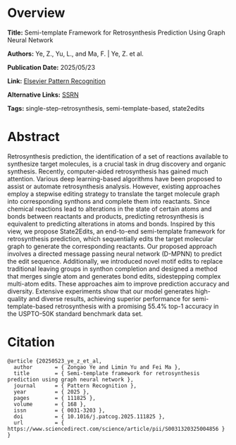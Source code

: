 # Overview
**Title:**
Semi-template Framework for Retrosynthesis Prediction Using Graph Neural Network

**Authors:**
Ye, Z., Yu, L., and Ma, F. |
Ye, Z. et al.

**Publication Date:**
2025/05/23

**Link:**
[Elsevier Pattern Recognition](https://www.sciencedirect.com/science/article/abs/pii/S0031320325004856)

**Alternative Links:**
[SSRN](https://papers.ssrn.com/sol3/papers.cfm?abstract_id=5124820)

**Tags:**
single-step-retrosynthesis, semi-template-based, state2edits


# Abstract
Retrosynthesis prediction, the identification of a set of reactions available to synthesize target molecules, is a crucial task in drug discovery and organic synthesis.
Recently, computer-aided retrosynthesis has gained much attention.
Various deep learning-based algorithms have been proposed to assist or automate retrosynthesis analysis.
However, existing approaches employ a stepwise editing strategy to translate the target molecule graph into corresponding synthons and complete them into reactants.
Since chemical reactions lead to alterations in the state of certain atoms and bonds between reactants and products, predicting retrosynthesis is equivalent to predicting alterations in atoms and bonds.
Inspired by this view, we propose State2Edits, an end-to-end semi-template framework for retrosynthesis prediction, which sequentially edits the target molecular graph to generate the corresponding reactants.
Our proposed approach involves a directed message passing neural network (D-MPNN) to predict the edit sequence.
Additionally, we introduced novel motif edits to replace traditional leaving groups in synthon completion and designed a method that merges single atom and generates bond edits, sidestepping complex multi-atom edits.
These approaches aim to improve prediction accuracy and diversity.
Extensive experiments show that our model generates high-quality and diverse results, achieving superior performance for semi-template-based retrosynthesis with a promising 55.4% top-1 accuracy in the USPTO-50K standard benchmark data set.


# Citation
```
@article {20250523_ye_z_et_al,
  author       = { Zongao Ye and Limin Yu and Fei Ma },
  title        = { Semi-template framework for retrosynthesis prediction using graph neural network },
  journal      = { Pattern Recognition },
  year         = { 2025 },
  pages        = { 111825 },
  volume       = { 168 },
  issn         = { 0031-3203 },
  doi          = { 10.1016/j.patcog.2025.111825 },
  url          = { https://www.sciencedirect.com/science/article/pii/S0031320325004856 }
}
```
